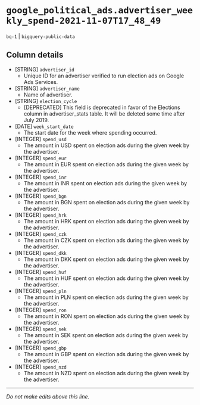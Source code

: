 # `google_political_ads.advertiser_weekly_spend-2021-11-07T17_48_49`
`bq-1` | `bigquery-public-data`

## Column details
* [STRING]    `advertiser_id`
  - Unique ID for an advertiser verified to run election ads on Google Ads Services.
* [STRING]    `advertiser_name`
  - Name of advertiser.
* [STRING]    `election_cycle`
  - [DEPRECATED] This field is deprecated in favor of the Elections column in advertiser_stats table. It will be deleted some time after July 2019.
* [DATE]      `week_start_date`
  - The start date for the week where spending occurred.
* [INTEGER]   `spend_usd`
  - The amount in USD spent on election ads during the given week by the advertiser.
* [INTEGER]   `spend_eur`
  - The amount in EUR spent on election ads during the given week by the advertiser.
* [INTEGER]   `spend_inr`
  - The amount in INR spent on election ads during the given week by the advertiser.
* [INTEGER]   `spend_bgn`
  - The amount in BGN spent on election ads during the given week by the advertiser.
* [INTEGER]   `spend_hrk`
  - The amount in HRK spent on election ads during the given week by the advertiser.
* [INTEGER]   `spend_czk`
  - The amount in CZK spent on election ads during the given week by the advertiser.
* [INTEGER]   `spend_dkk`
  - The amount in DKK spent on election ads during the given week by the advertiser.
* [INTEGER]   `spend_huf`
  - The amount in HUF spent on election ads during the given week by the advertiser.
* [INTEGER]   `spend_pln`
  - The amount in PLN spent on election ads during the given week by the advertiser.
* [INTEGER]   `spend_ron`
  - The amount in RON spent on election ads during the given week by the advertiser.
* [INTEGER]   `spend_sek`
  - The amount in SEK spent on election ads during the given week by the advertiser.
* [INTEGER]   `spend_gbp`
  - The amount in GBP spent on election ads during the given week by the advertiser.
* [INTEGER]   `spend_nzd`
  - The amount in NZD spent on election ads during the given week by the advertiser.

-------------------------------------------------------------------------------
*Do not make edits above this line.*
